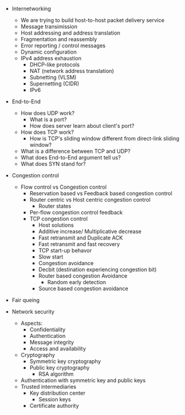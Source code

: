 - Internetworking
  - We are trying to build host-to-host packet delivery service
  -  Message transimission
  -  Host addressing and address translation
  -  Fragmentation and reassembly
  -  Error reporting / control messages
  -  Dynamic configuration
  - IPv4 address exhaustion
    - DHCP-like protocols
    - NAT (network address translation)
    - Subnetting (VLSM)
    - Supernetting (CIDR)
    - IPv6
    
- End-to-End
  - How does UDP work?
    - What is a port?
    - How does server learn about client's port?
  - How does TCP work?
    - How is TCP's sliding window different from direct-link sliding window?
  - What is a difference between TCP and UDP?
  - What does End-to-End argument tell us?
  - What does SYN stand for?
  
- Congestion control
  - Flow control vs Congestion control
    - Reservation based vs Feedback based congestion control
    - Router centric vs Host centric congestion control
      - Router states
    - Per-flow congestion control feedback
    - TCP congestion control
      - Host solutions
      - Additive increase/ Multiplicative decrease
      - Fast retransmit and Duplicate ACK
      - Fast retransmit and fast recovery
      - TCP start-up behavor
      - Slow start
      - Congestion avoidance
      - Decbit (destination experiencing congestion bit)
      - Router based congestion Avoidance
        - Random early detection
      - Source based congestion avoidance
 
- Fair queing


- Network security
  - Aspects:
    - Confidentiality
    - Authentication
    - Message integrity
    - Access and availability
  - Cryptography
    - Symmetric key cryptography
    - Public key cryptography
      - RSA algorithm
  - Authentication with symmetric key and public keys
  - Trusted intermediaries
    - Key distribution center
      - Session keys
    - Certificate authority
